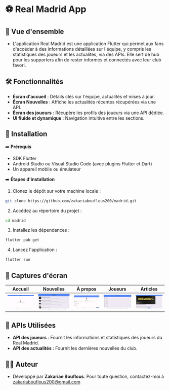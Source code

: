 # ⚽ Real Madrid App

## 🌟 Vue d'ensemble

- L'application Real Madrid est une application Flutter qui permet aux fans d'accéder à des informations détaillées sur l'équipe, y compris les statistiques des joueurs et les actualités, via des APIs. Elle sert de hub pour les supporters afin de rester informés et connectés avec leur club favori.

## 🛠️ Fonctionnalités

- **Écran d'accueil** : Détails clés sur l'équipe, actualités et mises à jour.
- **Écran Nouvelles** : Affiche les actualités récentes récupérées via une API.
- **Écran des joueurs** : Récupère les profils des joueurs via une API dédiée.
- **UI fluide et dynamique** : Navigation intuitive entre les sections.
  
## 🚀 Installation

➡️ **Prérequis**

- SDK Flutter
- Android Studio ou Visual Studio Code (avec plugins Flutter et Dart)
- Un appareil mobile ou émulateur




➡️ **Étapes d'installation**

1. Clonez le dépôt sur votre machine locale :

```bash
git clone https://github.com/zakariabouflous200/madrid.git
```

2. Accédez au répertoire du projet : 
```bash
cd madrid
```
3. Installez les dépendances :
```bash
flutter pub get
```
4. Lancez l'application :
```bash
flutter run
```
## 📸 Captures d'écran

| Accueil                            | Nouvelles                          | À propos                           | Joueurs                            | Articles                           |
|------------------------------------|------------------------------------|------------------------------------|------------------------------------|------------------------------------|
| ![Accueil](https://github.com/zakariabouflous200/madrid/blob/main/home)       | ![Nouvelles](https://github.com/zakariabouflous200/madrid/blob/main/news)     | ![À propos](https://github.com/zakariabouflous200/madrid/blob/main/about)     | ![Joueurs](https://github.com/zakariabouflous200/madrid/blob/main/players)    | ![Articles](https://github.com/zakariabouflous200/madrid/blob/main/articles)  |

## 🔗 APIs Utilisées

- **API des joueurs** : Fournit les informations et statistiques des joueurs du Real Madrid.
- **API des actualités** : Fournit les dernières nouvelles du club.

## 👨‍💻 Auteur

- Développé par **Zakariae Bouflous**. Pour toute question, contactez-moi à zakariabouflous200@gmail.com

